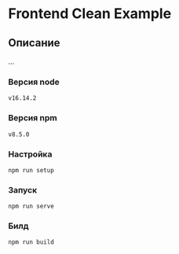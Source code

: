 # Frontend Clean Example

## Описание

...

### Версия node

`v16.14.2`

### Версия npm

`v8.5.0`

### Настройка

`npm run setup`

### Запуск

`npm run serve`

### Билд

`npm run build`

